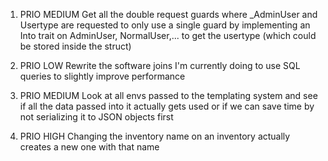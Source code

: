 1. PRIO MEDIUM Get all the double request guards where _AdminUser and Usertype are requested to only use a single guard by implementing an Into trait on AdminUser, NormalUser,... to get the usertype (which could be stored inside the struct)

2. PRIO LOW Rewrite the software joins I'm currently doing to use SQL queries to slightly improve performance

3. PRIO MEDIUM Look at all envs passed to the templating system and see if all the data passed into it actually gets used or if we can save time by not serializing it to JSON objects first

4. PRIO HIGH Changing the inventory name on an inventory actually creates a new one with that name